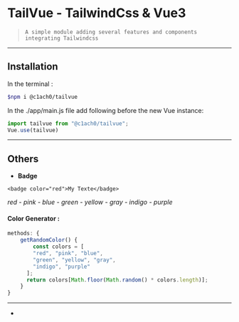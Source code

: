 # TailVue - TailwindCss & Vue3
> ```A simple module adding several features and components integrating Tailwindcss```

---

## Installation
In the terminal :
```sh
$npm i @c1ach0/tailvue 
```
In the ./app/main.js file add following before the new Vue instance:
```ts
import tailvue from "@c1ach0/tailvue";
Vue.use(tailvue)
```
---



## Others

-  **Badge**
```vue
<badge color="red">My Texte</badge>
```
_red - pink - blue - green - yellow - gray - indigo - purple_

#### Color Generator :
```ts
methods: {
    getRandomColor() {
        const colors = [
        "red", "pink", "blue",
        "green", "yellow", "gray",
        "indigo", "purple"
      ];
      return colors[Math.floor(Math.random() * colors.length)];
    }
}
```

---

- 